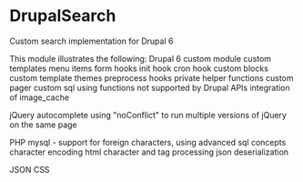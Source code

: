 # DrupalSearch
Custom search implementation for Drupal 6

This module illustrates the following:
Drupal 6
	custom module
	custom templates
	menu items
	form hooks
	init hook
	cron hook
	custom blocks
	custom template themes
	preprocess hooks
	private helper functions
	custom pager
	custom sql using functions not supported by Drupal APIs
	integration of image_cache
	
jQuery
	autocomplete
	using "noConflict" to run multiple versions of jQuery on the same page

PHP
	mysql - support for foreign characters, using advanced sql concepts
	character encoding
	html character and tag processing
	json deserialization

JSON 
CSS
